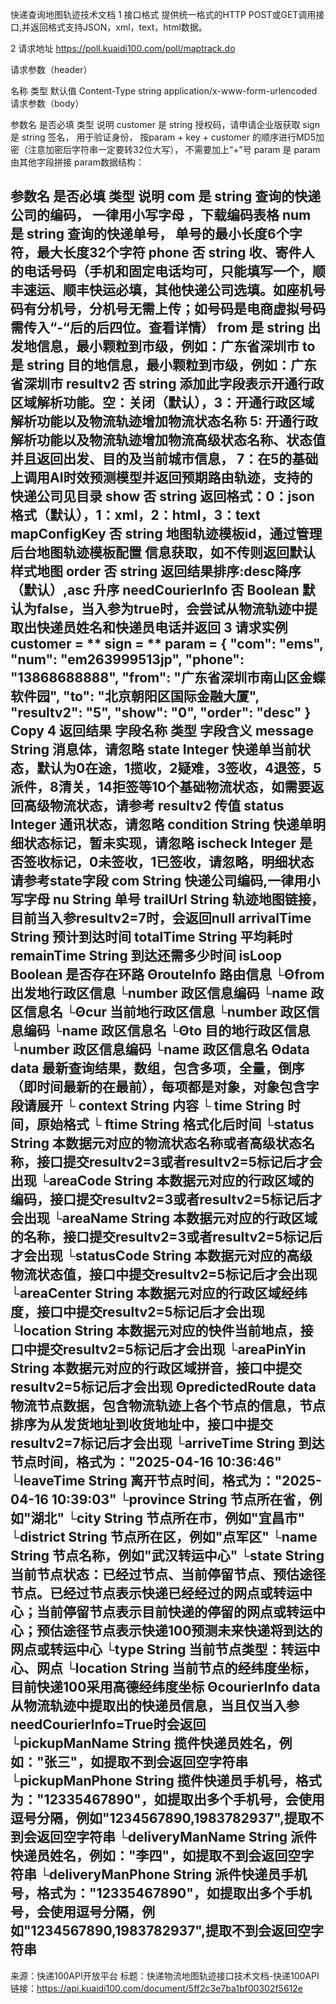 快递查询地图轨迹技术文档
1 接口格式
提供统一格式的HTTP POST或GET调用接口,并返回格式支持JSON，xml，text，html数据。

2 请求地址
https://poll.kuaidi100.com/poll/maptrack.do

请求参数（header）

名称	类型	默认值
Content-Type	string	application/x-www-form-urlencoded
请求参数（body）

参数名	是否必填	类型	说明
customer	是	string	授权码，请申请企业版获取
sign	是	string	签名， 用于验证身份， 按param + key + customer 的顺序进行MD5加密（注意加密后字符串一定要转32位大写）， 不需要加上“+”号
param	是	param	由其他字段拼接
param数据结构：

参数名	是否必填	类型	说明
com	是	string	查询的快递公司的编码， 一律用小写字母 ，下载编码表格
num	是	string	查询的快递单号， 单号的最小长度6个字符，最大长度32个字符
phone	否	string	收、寄件人的电话号码（手机和固定电话均可，只能填写一个，顺丰速运、顺丰快运必填，其他快递公司选填。如座机号码有分机号，分机号无需上传；如号码是电商虚拟号码需传入“-“后的后四位。查看详情）
from	是	string	出发地信息，最小颗粒到市级，例如：广东省深圳市
to	是	string	目的地信息，最小颗粒到市级，例如：广东省深圳市
resultv2	否	string	添加此字段表示开通行政区域解析功能。空：关闭（默认），3：开通行政区域解析功能以及物流轨迹增加物流状态名称 5: 开通行政解析功能以及物流轨迹增加物流高级状态名称、状态值并且返回出发、目的及当前城市信息， 7：在5的基础上调用AI时效预测模型并返回预期路由轨迹，支持的快递公司见目录
show	否	string	返回格式：0：json格式（默认），1：xml，2：html，3：text
mapConfigKey	否	string	地图轨迹模板id，通过管理后台地图轨迹模板配置 信息获取，如不传则返回默认样式地图
order	否	string	返回结果排序:desc降序（默认）,asc 升序
needCourierInfo	否	Boolean	默认为false，当入参为true时，会尝试从物流轨迹中提取出快递员姓名和快递员电话并返回
3 请求实例
customer = **
sign = **
param = {
    "com": "ems",
    "num": "em263999513jp",
    "phone": "13868688888",
    "from": "广东省深圳市南山区金蝶软件园",
    "to": "北京朝阳区国际金融大厦",
    "resultv2": "5",
    "show": "0",
    "order": "desc"
}
Copy
4 返回结果
字段名称	类型	字段含义
message	String	消息体，请忽略
state	Integer	快递单当前状态，默认为0在途，1揽收，2疑难，3签收，4退签，5派件，8清关，14拒签等10个基础物流状态，如需要返回高级物流状态，请参考 resultv2 传值
status	Integer	通讯状态，请忽略
condition	String	快递单明细状态标记，暂未实现，请忽略
ischeck	Integer	是否签收标记，0未签收，1已签收，请忽略，明细状态请参考state字段
com	String	快递公司编码,一律用小写字母
nu	String	单号
trailUrl	String	轨迹地图链接，目前当入参resultv2=7时，会返回null
arrivalTime	String	预计到达时间
totalTime	String	平均耗时
remainTime	String	到达还需多少时间
isLoop	Boolean	是否存在环路
ΘrouteInfo		路由信息
└Θfrom		出发地行政区信息
└number		政区信息编码
└name		政区信息名
└Θcur		当前地行政区信息
└number		政区信息编码
└name		政区信息名
└Θto		目的地行政区信息
└number		政区信息编码
└name		政区信息名
Θdata	data	最新查询结果，数组，包含多项，全量，倒序（即时间最新的在最前），每项都是对象，对象包含字段请展开
└ context	String	内容
└ time	String	时间，原始格式
└ ftime	String	格式化后时间
└status	String	本数据元对应的物流状态名称或者高级状态名称，接口提交resultv2=3或者resultv2=5标记后才会出现
└areaCode	String	本数据元对应的行政区域的编码，接口提交resultv2=3或者resultv2=5标记后才会出现
└areaName	String	本数据元对应的行政区域的名称，接口提交resultv2=3或者resultv2=5标记后才会出现
└statusCode	String	本数据元对应的高级物流状态值，接口中提交resultv2=5标记后才会出现
└areaCenter	String	本数据元对应的行政区域经纬度，接口中提交resultv2=5标记后才会出现
└location	String	本数据元对应的快件当前地点，接口中提交resultv2=5标记后才会出现
└areaPinYin	String	本数据元对应的行政区域拼音，接口中提交resultv2=5标记后才会出现
ΘpredictedRoute	data	物流节点数据，包含物流轨迹上各个节点的信息，节点排序为从发货地址到收货地址中，接口中提交resultv2=7标记后才会出现
└arriveTime	String	到达节点时间，格式为："2025-04-16 10:36:46"
└leaveTime	String	离开节点时间，格式为："2025-04-16 10:39:03"
└province	String	节点所在省，例如"湖北"
└city	String	节点所在市，例如"宜昌市"
└district	String	节点所在区，例如"点军区"
└name	String	节点名称，例如"武汉转运中心"
└state	String	当前节点状态：已经过节点、当前停留节点、预估途径节点。已经过节点表示快递已经经过的网点或转运中心；当前停留节点表示目前快递的停留的网点或转运中心；预估途径节点表示快递100预测未来快递将到达的网点或转运中心
└type	String	当前节点类型：转运中心、网点
└location	String	当前节点的经纬度坐标，目前快递100采用高德经纬度坐标
ΘcourierInfo	data	从物流轨迹中提取出的快递员信息，当且仅当入参needCourierInfo=True时会返回
└pickupManName	String	揽件快递员姓名，例如："张三"，如提取不到会返回空字符串
└pickupManPhone	String	揽件快递员手机号，格式为："12335467890"，如提取出多个手机号，会使用逗号分隔，例如"1234567890,1983782937",提取不到会返回空字符串
└deliveryManName	String	派件快递员姓名，例如："李四"，如提取不到会返回空字符串
└deliveryManPhone	String	派件快递员手机号，格式为："12335467890"，如提取出多个手机号，会使用逗号分隔，例如"1234567890,1983782937",提取不到会返回空字符串
-------------------------------------
来源：快递100API开放平台
标题：快递物流地图轨迹接口技术文档-快递100API
链接：https://api.kuaidi100.com/document/5ff2c3e7ba1bf00302f5612e